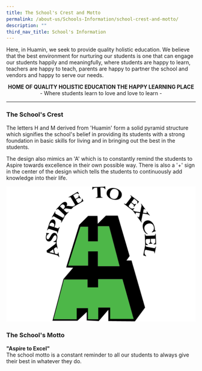 ```yaml
---
title: The School's Crest and Motto
permalink: /about-us/Schools-Information/school-crest-and-motto/
description: ""
third_nav_title: School's Information
---
```


Here, in Huamin, we seek to provide quality holistic education. We believe that the best environment for nurturing our students is one that can engage our students happily and meaningfully, where students are happy to learn, teachers are happy to teach, parents are happy to partner the school and vendors and happy to serve our needs.
	
<center><b>HOME OF QUALITY HOLISTIC EDUCATION THE HAPPY LEARNING PLACE</b>
<br>- Where students learn to love and love to learn -</center>
<hr>

### The School's Crest
The letters H and M derived from 'Huamin' form a solid pyramid structure which signifies the school's belief in providing its students with a strong foundation in basic skills for living and in bringing out the best in the students.

The design also mimics an 'A' which is to constantly remind the students to Aspire towards excellence in their own possible way. There is also a '+' sign in the center of the design which tells the students to continuously add knowledge into their life.

![](/images/School%20Logo%20Version%202022%20Aug.jpg)

### The School's Motto

**"Aspire to Excel"**<br>
The school motto is a constant reminder to all our students to always give their best in whatever they do.